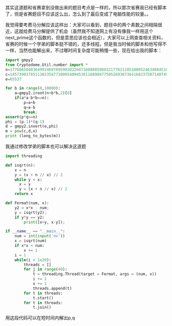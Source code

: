 其实这道题和省赛拿到没做出来的题目考点是一样的，所以那次省赛我已经有脚本了，但是省赛题目不应该这么出，怎么到了最后变成了电脑性能的较量。。

我觉得要考费马分解应该这样出：大家可以看到，题目中的两个素数之间相隔很近，这就给费马分解提供了机会（虽然我不知道网上有没有像我一样用这个next_prime这个函数的，但是意思应该也会相近），大家可以上网查查相关资料，省赛的时候一个学弟的脚本挺不错的，还多线程。但是我当时候的脚本和他写得不一样，当然也能解出来，不过哪时间复杂度可能稍慢一些，现在给出我的脚本：

```python
import gmpy2
from Cryptodome.Util.number import *
n=177606504836499246970959030226871608885969321778211051080524634084516973331441644993898029573612290095853069264036530459253652875586267946877831055147546910227100566496658148381834683037366134553848011903251252726474047661274223137727688689535823533046778793131902143444408735610821167838717488859902242863683
c=1457390378511382354771000540945361168984775052693073641682375071407490851289703070905749525830483035988737117653971428424612332020925926617395558868160380601912498299922825914229510166957910451841730028919883807634489834128830801407228447221775264711349928156290102782374379406719292116047581560530382210049
e=65537

for b in range(0,10000):
    a=gmpy2.iroot(n+b*b,2)[0]
    if(a*a-b*b==n):
        p=a+b
        q=a-b
        break;
assert(p*q==n)
phi = (p-1)*(q-1)
d = gmpy2.invert(e,phi)
m = pow(c,d,n)
print (long_to_bytes(m))

```

我通过修改学弟的脚本也可以解决这道题

```python
import threading

def isqrt(n):
    x = n
    y = (x + n // x) // 2
    while y < x:
      x = y
      y = (x + n // x) // 2
    return x

def Fermat(num, x):
    y2 = x*x - num;
    y = isqrt(y2);
    if y*y == y2:
        print([x+y, x-y]);

if __name__ == "__main__":
    num = int(input('n='))
    x = isqrt(num)
    if x*x < num:
        x += 1
    i = 1
    while(i < 1e20):
        threads = []
        for j in range(40):
            t = threading.Thread(target = Fermat, args = (num, x))
            i += 1
            x += 1
            threads.append(t)
        for t in threads:
            t.start()
        for t in threads:
            t.join()
```

用这段代码可以在短时间内解出p,q